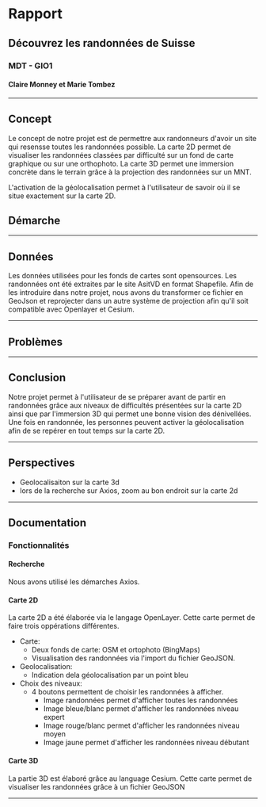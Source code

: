 # Rapport 
## Découvrez les randonnées de Suisse
### MDT - GIO1
#### Claire Monney et Marie Tombez

___

## Concept
Le concept de notre projet est de permettre aux randonneurs d'avoir un site qui resensse toutes les randonnées possible. La carte 2D permet de visualiser les randonnées classées par difficulté sur un fond de carte graphique ou sur une orthophoto. La carte 3D permet une immersion concrète dans le terrain grâce à la projection des randonnées sur un MNT.

L'activation de la géolocalisation permet à l'utilisateur de savoir où il se situe exactement sur la carte 2D.

## Démarche
___

## Données
Les données utilisées pour les fonds de cartes sont opensources.
Les randonnées ont été extraites par le site AsitVD en format Shapefile. Afin de les introduire dans notre projet, nous avons du transformer ce fichier en GeoJson et reprojecter dans un autre système de projection afin qu'il soit compatible avec Openlayer et Cesium.
___

## Problèmes
___

## Conclusion
Notre projet permet à l'utilisateur de se préparer avant de partir en randonnées grâce aux niveaux de difficultés présentées sur la carte 2D ainsi que par l'immersion 3D qui permet une bonne vision des dénivellées. 
Une fois en randonnée, les personnes peuvent activer la géolocalisation afin de se repérer en tout temps sur la carte 2D.
___

## Perspectives
+ Geolocalisaiton sur la carte 3d
+ lors de la recherche sur Axios, zoom au bon endroit sur la carte 2d

___

## Documentation
### Fonctionnalités
#### Recherche
Nous avons utilisé les démarches Axios.
#### Carte 2D
La carte 2D a été élaborée via le langage OpenLayer. Cette carte permet de faire trois oppérations différentes.
+ Carte: 
  * Deux fonds de carte: OSM et ortophoto (BingMaps)
  * Visualisation des randonnées via l'import du fichier GeoJSON.
+ Geolocalisation:
  * Indication dela géolocalisation par un point bleu
+ Choix des niveaux:
  * 4 boutons permettent de choisir les randonnées à afficher.
    + Image randonnées permet d'afficher toutes les randonnées
    + Image bleue/blanc permet d'afficher les randonnées niveau expert
    + Image rouge/blanc permet d'afficher les randonnées niveau moyen
    + Image jaune permet d'afficher les randonnées niveau débutant
#### Carte 3D
La partie 3D est élaboré grâce au language Cesium. Cette carte permet de visualiser les randonnées grâce à un fichier GeoJSON
___
